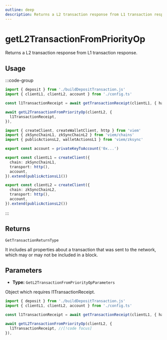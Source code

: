 ```yaml
---
outline: deep
description: Returns a L2 transaction response from L1 transaction response.
---
```


# getL2TransactionFromPriorityOp

Returns a L2 transaction response from L1 transaction response.

## Usage

:::code-group

```ts [example.ts]
import { deposit } from './buildDepositTransaction.js'
import { clientL1, clientL2, account } from './config.ts'

const l1TransactionReceipt = await getTransactionReceipt(clientL1, { hash:"0x..." })

await getL2TransactionFromPriorityOp(clientL2, { 
  l1TransactionReceipt,
}),
```

```ts [config.ts]
import { createClient, createWalletClient, http } from 'viem'
import { zkSyncChainL1, zkSyncChainL2 } from 'viem/chains'
import { publicActionsL2, walletActionsL1 } from 'viem/zksync'

export const account = privateKeyToAccount('0x...')

export const clientL1 = createClient({
  chain: zkSyncChainL1,
  transport: http(),
  account,
}).extend(publicActionsL1())

export const clientL2 = createClient({
  chain: zkSyncChainL2,
  transport: http(),
  account,
}).extend(publicActionsL2())
```

:::

## Returns

`GetTransactionReturnType`

It includes all properties about a transaction that was sent to the network, which may or may not be included in a block.

## Parameters

- **Type:** `GetL2TransactionFromPriorityOpParameters`

Object which requires l1TransactionReceipt.

```ts [example.ts]
import { deposit } from './buildDepositTransaction.js'
import { clientL1, clientL2, account } from './config.ts'

const l1TransactionReceipt = await getTransactionReceipt(clientL1, { hash:"0x..." })

await getL2TransactionFromPriorityOp(clientL2, { 
  l1TransactionReceipt, //[!code focus]
}),
```